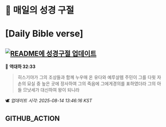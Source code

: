 # 🙏 매일의 성경 구절
# [Daily Bible verse]
## [![README에 성경구절 업데이트](https://github.com/DONGSUKA/first_test/actions/workflows/update-readme-bible.yml/badge.svg)](https://github.com/DONGSUKA/first_test/actions/workflows/update-readme-bible.yml)
<!-- START_BIBLE_VERSE -->
📖 **역대하 32:33**
> 히스기야가 그의 조상들과 함께 누우매 온 유다와 예루살렘 주민이 그를 다윗 자손의 묘실 중 높은 곳에 장사하여 그의 죽음에 그에게경의를 표하였더라 그의 아들 므낫세가 대신하여 왕이 되니라

🕊️ _업데이트 시각: 2025-08-14 13:46:16 KST_
  <!-- END_BIBLE_VERSE -->
## GITHUB_ACTION
